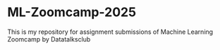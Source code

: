 # ML-Zoomcamp-2025
This is my repository for assignment submissions of Machine Learning Zoomcamp by Datatalksclub
